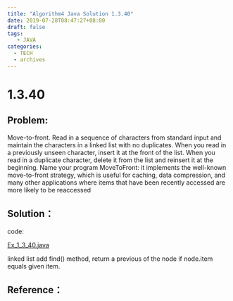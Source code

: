 ```yaml
---
title: "Algorithm4 Java Solution 1.3.40"
date: 2019-07-28T08:47:27+08:00
draft: false
tags:
   - JAVA
categories:
  - TECH
  - archives
---
```



# 1.3.40

## Problem:

Move-to-front. Read in a sequence of characters from standard input and maintain the characters in a linked list with no duplicates. When you read in a previously unseen character, insert it at the front of the list. When you read in a duplicate character, delete it from the list and reinsert it at the beginning. Name your program MoveToFront: it implements the well-known move-to-front strategy, which is useful for caching, data compression, and many other applications where items that have been recently accessed are more likely to be reaccessed

## Solution：

code:

[Ex_1_3_40.java](./Ex_1_3_40.java)


linked list add find() method, return a previous of the node if node.item equals given item.

## Reference：


